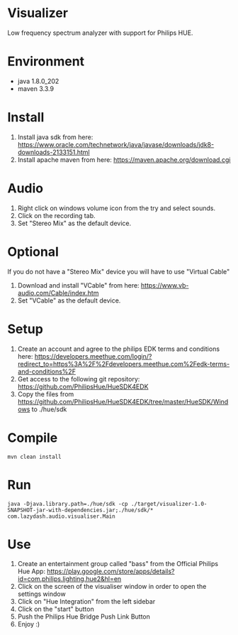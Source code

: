 # Visualizer
Low frequency spectrum analyzer with support for Philips HUE.

# Environment
  - java 1.8.0_202
  - maven 3.3.9

# Install
1. Install java sdk from here: https://www.oracle.com/technetwork/java/javase/downloads/jdk8-downloads-2133151.html
2. Install apache maven from here: https://maven.apache.org/download.cgi

# Audio
1. Right click on windows volume icon from the try and select sounds.
2. Click on the recording tab.
3. Set "Stereo Mix" as the default device.

# Optional
If you do not have a "Stereo Mix" device you will have to use "Virtual Cable"
1. Download and install "VCable" from here: https://www.vb-audio.com/Cable/index.htm
2. Set "VCable" as the default device.

# Setup
1. Create an account and agree to the philips EDK terms and conditions here: https://developers.meethue.com/login/?redirect_to=https%3A%2F%2Fdevelopers.meethue.com%2Fedk-terms-and-conditions%2F
2. Get access to the following git repository: https://github.com/PhilipsHue/HueSDK4EDK
3. Copy the files from https://github.com/PhilipsHue/HueSDK4EDK/tree/master/HueSDK/Windows to ./hue/sdk
 
# Compile
`mvn clean install`

# Run
`java -Djava.library.path=./hue/sdk -cp ./target/visualizer-1.0-SNAPSHOT-jar-with-dependencies.jar;./hue/sdk/* com.lazydash.audio.visualiser.Main`

# Use
1. Create an entertainment group called "bass" from the Official Philips Hue App: https://play.google.com/store/apps/details?id=com.philips.lighting.hue2&hl=en
2. Click on the screen of the visualiser window in order to open the settings window
4. Click on "Hue Integration" from the left sidebar
5. Click on the "start" button
6. Push the Philips Hue Bridge Push Link Button
7. Enjoy :)
